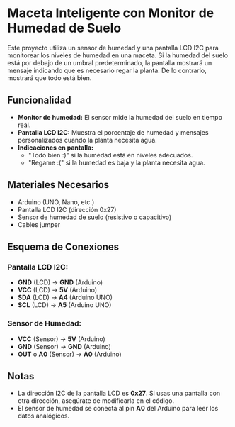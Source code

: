# Maceta Inteligente con Monitor de Humedad de Suelo

Este proyecto utiliza un sensor de humedad y una pantalla LCD I2C para monitorear los niveles de humedad en una maceta. Si la humedad del suelo está por debajo de un umbral predeterminado, la pantalla mostrará un mensaje indicando que es necesario regar la planta. De lo contrario, mostrará que todo está bien.

## Funcionalidad

- **Monitor de humedad:** El sensor mide la humedad del suelo en tiempo real.
- **Pantalla LCD I2C:** Muestra el porcentaje de humedad y mensajes personalizados cuando la planta necesita agua.
- **Indicaciones en pantalla:**
  - "Todo bien :)" si la humedad está en niveles adecuados.
  - "Regame :(" si la humedad es baja y la planta necesita agua.

## Materiales Necesarios
- Arduino (UNO, Nano, etc.)
- Pantalla LCD I2C (dirección 0x27)
- Sensor de humedad de suelo (resistivo o capacitivo)
- Cables jumper

## Esquema de Conexiones

### Pantalla LCD I2C:
- **GND** (LCD) → **GND** (Arduino)
- **VCC** (LCD) → **5V** (Arduino)
- **SDA** (LCD) → **A4** (Arduino UNO)
- **SCL** (LCD) → **A5** (Arduino UNO)

### Sensor de Humedad:
- **VCC** (Sensor) → **5V** (Arduino)
- **GND** (Sensor) → **GND** (Arduino)
- **OUT** o **A0** (Sensor) → **A0** (Arduino)

## Notas
- La dirección I2C de la pantalla LCD es **0x27**. Si usas una pantalla con otra dirección, asegúrate de modificarla en el código.
- El sensor de humedad se conecta al pin **A0** del Arduino para leer los datos analógicos.
